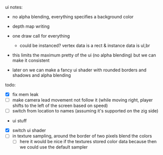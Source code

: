 ui notes:

- no alpha blending, everything specifies a background color
- depth map writing
- one draw call for everything
  - could be instanced? vertex data is a rect & instance data is ul,br
- this limits the maximum pretty of the ui (no alpha blending) but we can make it consistent

- later on we can make a fancy ui shader with rounded borders and shadows and alpha blending





todo:

- [x] fix mem leak
- [ ] make camera lead movement not follow it (while moving right, player shifts to the left of the screen based on speed)
- [ ] switch from location to names (assuming it's supported on the zig side)
- ui stuff
 - [x] switch ui shader
- [ ] in texture sampling, around the border of two pixels blend the colors
  - [ ] here it would be nice if the textures stored color data because then we could use the default sampler